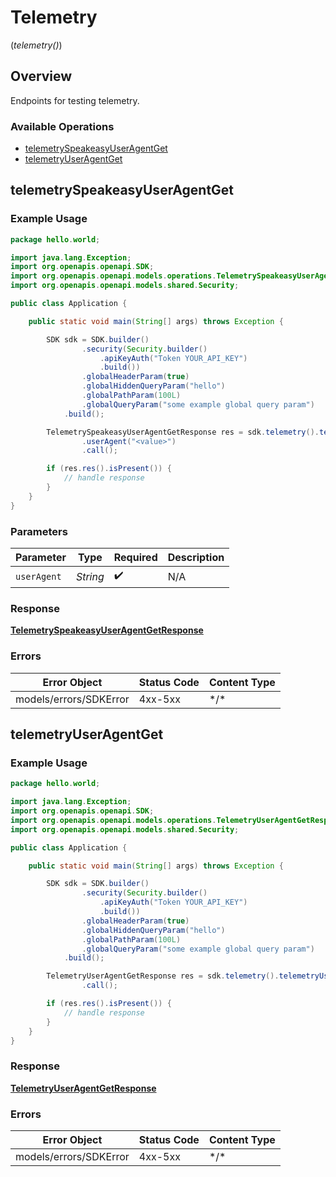 # Telemetry
(*telemetry()*)

## Overview

Endpoints for testing telemetry.

### Available Operations

* [telemetrySpeakeasyUserAgentGet](#telemetryspeakeasyuseragentget)
* [telemetryUserAgentGet](#telemetryuseragentget)

## telemetrySpeakeasyUserAgentGet

### Example Usage

```java
package hello.world;

import java.lang.Exception;
import org.openapis.openapi.SDK;
import org.openapis.openapi.models.operations.TelemetrySpeakeasyUserAgentGetResponse;
import org.openapis.openapi.models.shared.Security;

public class Application {

    public static void main(String[] args) throws Exception {

        SDK sdk = SDK.builder()
                .security(Security.builder()
                    .apiKeyAuth("Token YOUR_API_KEY")
                    .build())
                .globalHeaderParam(true)
                .globalHiddenQueryParam("hello")
                .globalPathParam(100L)
                .globalQueryParam("some example global query param")
            .build();

        TelemetrySpeakeasyUserAgentGetResponse res = sdk.telemetry().telemetrySpeakeasyUserAgentGet()
                .userAgent("<value>")
                .call();

        if (res.res().isPresent()) {
            // handle response
        }
    }
}
```

### Parameters

| Parameter          | Type               | Required           | Description        |
| ------------------ | ------------------ | ------------------ | ------------------ |
| `userAgent`        | *String*           | :heavy_check_mark: | N/A                |

### Response

**[TelemetrySpeakeasyUserAgentGetResponse](../../models/operations/TelemetrySpeakeasyUserAgentGetResponse.md)**

### Errors

| Error Object           | Status Code            | Content Type           |
| ---------------------- | ---------------------- | ---------------------- |
| models/errors/SDKError | 4xx-5xx                | \*\/*                  |


## telemetryUserAgentGet

### Example Usage

```java
package hello.world;

import java.lang.Exception;
import org.openapis.openapi.SDK;
import org.openapis.openapi.models.operations.TelemetryUserAgentGetResponse;
import org.openapis.openapi.models.shared.Security;

public class Application {

    public static void main(String[] args) throws Exception {

        SDK sdk = SDK.builder()
                .security(Security.builder()
                    .apiKeyAuth("Token YOUR_API_KEY")
                    .build())
                .globalHeaderParam(true)
                .globalHiddenQueryParam("hello")
                .globalPathParam(100L)
                .globalQueryParam("some example global query param")
            .build();

        TelemetryUserAgentGetResponse res = sdk.telemetry().telemetryUserAgentGet()
                .call();

        if (res.res().isPresent()) {
            // handle response
        }
    }
}
```

### Response

**[TelemetryUserAgentGetResponse](../../models/operations/TelemetryUserAgentGetResponse.md)**

### Errors

| Error Object           | Status Code            | Content Type           |
| ---------------------- | ---------------------- | ---------------------- |
| models/errors/SDKError | 4xx-5xx                | \*\/*                  |
